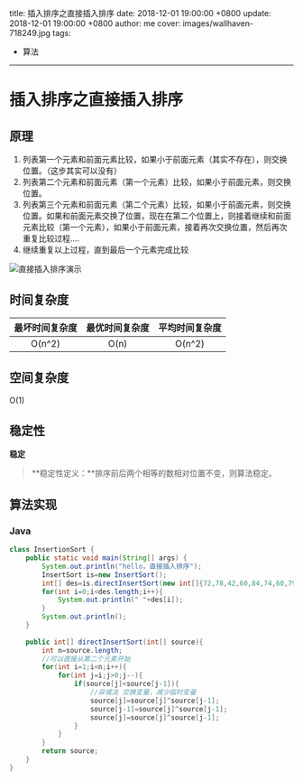 title: 插入排序之直接插入排序
date: 2018-12-01 19:00:00 +0800
update: 2018-12-01 19:00:00 +0800
author: me
cover: images/wallhaven-718249.jpg
tags:

  - 算法

---


# 插入排序之直接插入排序

## 原理

1. 列表第一个元素和前面元素比较，如果小于前面元素（其实不存在），则交换位置。（这步其实可以没有）
2. 列表第二个元素和前面元素（第一个元素）比较，如果小于前面元素，则交换位置。
3. 列表第三个元素和前面元素（第二个元素）比较，如果小于前面元素，则交换位置。如果和前面元素交换了位置，现在在第二个位置上，则接着继续和前面元素比较（第一个元素），如果小于前面元素，接着再次交换位置，然后再次重复比较过程....
4. 继续重复以上过程，直到最后一个元素完成比较

![直接插入排序演示](-images/直接插入排序演示.gif)



## 时间复杂度

| 最坏时间复杂度 | 最优时间复杂度 | 平均时间复杂度 |
| :------------: | :------------: | :------------: |
|     O(n^2)     |      O(n)      |     O(n^2)     |

## 空间复杂度

O(1)

## 稳定性

**稳定**

> **稳定性定义：**排序前后两个相等的数相对位置不变，则算法稳定。

## 算法实现

### Java

```java
class InsertionSort {
	public static void main(String[] args) {
		System.out.println("hello，直接插入排序");
		InsertSort is=new InsertSort();
		int[] des=is.directInsertSort(new int[]{72,78,42,60,84,74,60,79,72,52});
		for(int i=0;i<des.length;i++){
			System.out.println(" "+des[i]);
		}
		System.out.println();
	}
	
	public int[] directInsertSort(int[] source){
		int n=source.length;
		//可以直接从第二个元素开始
		for(int i=1;i<n;i++){
			for(int j=i;j>0;j--){
				if(source[j]<source[j-1]){
					//异或法 交换变量，减少临时变量
					source[j]=source[j]^source[j-1];
					source[j-1]=source[j]^source[j-1];
					source[j]=source[j]^source[j-1];
				}
			}
		}
		return source;
	}
}
```

